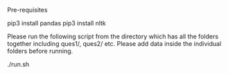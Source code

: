 Pre-requisites

pip3 install pandas
pip3 install nltk

Please run the following script from the directory which has all the folders together including ques1/, ques2/ etc.  Please add data inside the individual folders before running. 

./run.sh

